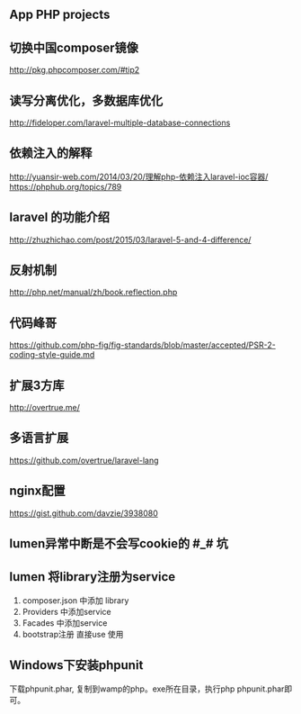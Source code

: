 ## App PHP projects 

## 切换中国composer镜像
http://pkg.phpcomposer.com/#tip2

## 读写分离优化，多数据库优化
http://fideloper.com/laravel-multiple-database-connections

## 依赖注入的解释
http://yuansir-web.com/2014/03/20/理解php-依赖注入laravel-ioc容器/
https://phphub.org/topics/789

## laravel 的功能介绍
http://zhuzhichao.com/post/2015/03/laravel-5-and-4-difference/

## 反射机制
http://php.net/manual/zh/book.reflection.php

## 代码峰哥
https://github.com/php-fig/fig-standards/blob/master/accepted/PSR-2-coding-style-guide.md

## 扩展3方库
http://overtrue.me/

## 多语言扩展
https://github.com/overtrue/laravel-lang

## nginx配置
https://gist.github.com/davzie/3938080

## lumen异常中断是不会写cookie的 #_# 坑

## lumen 将library注册为service
1. composer.json 中添加 library
2. Providers 中添加service
3. Facades 中添加service
4. bootstrap注册 直接use 使用


## Windows下安装phpunit

下载phpunit.phar, 复制到wamp的php。exe所在目录，执行php phpunit.phar即可。
